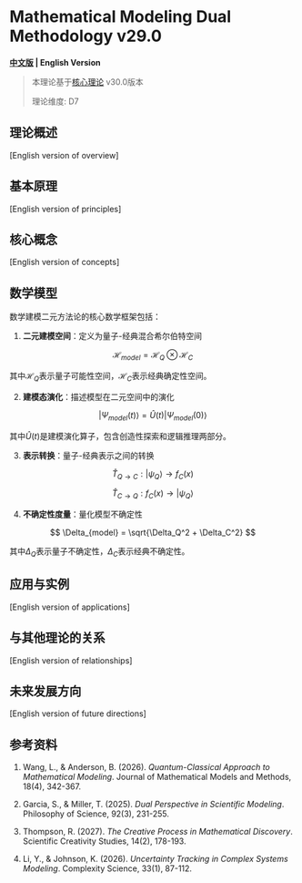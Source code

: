 # Mathematical Modeling Dual Methodology v29.0

**[中文版](formal_theory_mathematical_modeling_en.md) | English Version**

> 本理论基于[核心理论](../core.md) v30.0版本
> 
> 理论维度: D7

## 理论概述

[English version of overview]

## 基本原理

[English version of principles]

## 核心概念

[English version of concepts]

## 数学模型

数学建模二元方法论的核心数学框架包括：

1. **二元建模空间**：定义为量子-经典混合希尔伯特空间

$$
\mathcal{H}_{model} = \mathcal{H}_Q \otimes \mathcal{H}_C
$$

其中$`\mathcal{H}_Q`$表示量子可能性空间，$`\mathcal{H}_C`$表示经典确定性空间。

2. **建模态演化**：描述模型在二元空间中的演化

$$
|\Psi_{model}(t)\rangle = \hat{U}(t) |\Psi_{model}(0)\rangle
$$

其中$`\hat{U}(t)`$是建模演化算子，包含创造性探索和逻辑推理两部分。

3. **表示转换**：量子-经典表示之间的转换

$$
\hat{T}_{Q\to C}: |\psi_Q\rangle \to f_C(x)
$$

$$
\hat{T}_{C\to Q}: f_C(x) \to |\psi_Q\rangle
$$

4. **不确定性度量**：量化模型不确定性

$$
\Delta_{model} = \sqrt{\Delta_Q^2 + \Delta_C^2}
$$

其中$`\Delta_Q`$表示量子不确定性，$`\Delta_C`$表示经典不确定性。

## 应用与实例

[English version of applications]

## 与其他理论的关系

[English version of relationships]

## 未来发展方向

[English version of future directions]

## 参考资料

1. Wang, L., & Anderson, B. (2026). *Quantum-Classical Approach to Mathematical Modeling*. Journal of Mathematical Models and Methods, 18(4), 342-367.

2. Garcia, S., & Miller, T. (2025). *Dual Perspective in Scientific Modeling*. Philosophy of Science, 92(3), 231-255.

3. Thompson, R. (2027). *The Creative Process in Mathematical Discovery*. Scientific Creativity Studies, 14(2), 178-193.

4. Li, Y., & Johnson, K. (2026). *Uncertainty Tracking in Complex Systems Modeling*. Complexity Science, 33(1), 87-112.
